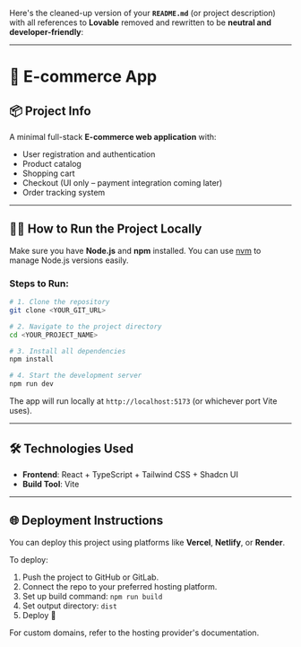 Here's the cleaned-up version of your **`README.md`** (or project description) with all references to **Lovable** removed and rewritten to be **neutral and developer-friendly**:

---

# 🚀 E-commerce App

## 📦 Project Info

A minimal full-stack **E-commerce web application** with:

* User registration and authentication
* Product catalog
* Shopping cart
* Checkout (UI only – payment integration coming later)
* Order tracking system

---

## 🧑‍💻 How to Run the Project Locally

Make sure you have **Node.js** and **npm** installed. You can use [nvm](https://github.com/nvm-sh/nvm#installing-and-updating) to manage Node.js versions easily.

### Steps to Run:

```sh
# 1. Clone the repository
git clone <YOUR_GIT_URL>

# 2. Navigate to the project directory
cd <YOUR_PROJECT_NAME>

# 3. Install all dependencies
npm install

# 4. Start the development server
npm run dev
```

The app will run locally at `http://localhost:5173` (or whichever port Vite uses).

---

## 🛠 Technologies Used

* **Frontend**: React + TypeScript + Tailwind CSS + Shadcn UI
* **Build Tool**: Vite

---

## 🌐 Deployment Instructions

You can deploy this project using platforms like **Vercel**, **Netlify**, or **Render**.

To deploy:

1. Push the project to GitHub or GitLab.
2. Connect the repo to your preferred hosting platform.
3. Set up build command: `npm run build`
4. Set output directory: `dist`
5. Deploy 🚀

For custom domains, refer to the hosting provider's documentation.
